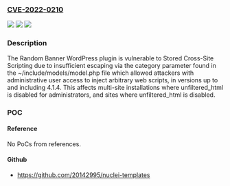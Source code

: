 ### [CVE-2022-0210](https://cve.mitre.org/cgi-bin/cvename.cgi?name=CVE-2022-0210)
![](https://img.shields.io/static/v1?label=Product&message=Random%20Banner&color=blue)
![](https://img.shields.io/static/v1?label=Version&message=4.1.4%3C%3D%204.1.4%20&color=brighgreen)
![](https://img.shields.io/static/v1?label=Vulnerability&message=CWE-79%20Cross-site%20Scripting%20(XSS)&color=brighgreen)

### Description

The Random Banner WordPress plugin is vulnerable to Stored Cross-Site Scripting due to insufficient escaping via the category parameter found in the ~/include/models/model.php file which allowed attackers with administrative user access to inject arbitrary web scripts, in versions up to and including 4.1.4. This affects multi-site installations where unfiltered_html is disabled for administrators, and sites where unfiltered_html is disabled.

### POC

#### Reference
No PoCs from references.

#### Github
- https://github.com/20142995/nuclei-templates

